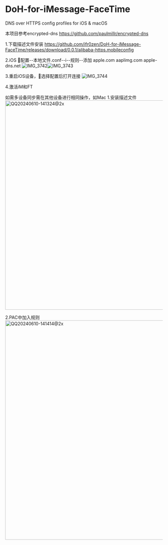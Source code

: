 # DoH-for-iMessage-FaceTime
DNS over HTTPS config profiles for iOS &amp; macOS

本项目参考encrypted-dns https://github.com/paulmillr/encrypted-dns

1.下载描述文件安装 https://github.com/ifr0zen/DoH-for-iMessage-FaceTime/releases/download/0.0.1/alibaba-https.mobileconfig

2.iOS 🚀配置--本地文件.conf--i--规则--添加 apple.com   aaplimg.com   apple-dns.net
![IMG_3742](https://github.com/ifr0zen/DoH-for-iMessage-FaceTime/assets/17274321/cfbecd9e-6dad-4689-b175-583511b2c216)![IMG_3743](https://github.com/ifr0zen/DoH-for-iMessage-FaceTime/assets/17274321/976446a2-0347-4a9f-8f3d-04936bca4909)

3.重启iOS设备，🚀选择配置后打开连接
![IMG_3744](https://github.com/ifr0zen/DoH-for-iMessage-FaceTime/assets/17274321/89f946b5-d961-46b3-aeaf-8087efb0a242)

4.激活iM和FT

如需多设备同步需在其他设备进行相同操作，如Mac
1.安装描述文件
<img width="668" alt="QQ20240610-141324@2x" src="https://github.com/ifr0zen/DoH-for-iMessage-FaceTime/assets/17274321/029e82f8-706d-4358-a0bd-239e2f89c319">

2.PAC中加入规则
<img width="700" alt="QQ20240610-141414@2x" src="https://github.com/ifr0zen/DoH-for-iMessage-FaceTime/assets/17274321/2fb25587-ef20-413e-b443-6e86c1adb128">


